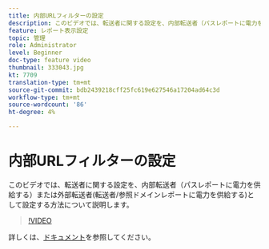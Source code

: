 ```yaml
---
title: 内部URLフィルターの設定
description: このビデオでは、転送者に関する設定を、内部転送者（パスレポートに電力を供給する）または外部転送者(転送者/参照ドメインレポートに電力を供給する)として設定する方法について説明します。
feature: レポート表示設定
topic: 管理
role: Administrator
level: Beginner
doc-type: feature video
thumbnail: 333043.jpg
kt: 7709
translation-type: tm+mt
source-git-commit: bdb2439218cff25fc619e627546a17204ad64c3d
workflow-type: tm+mt
source-wordcount: '86'
ht-degree: 4%

---
```



# 内部URLフィルターの設定

このビデオでは、転送者に関する設定を、内部転送者（パスレポートに電力を供給する）または外部転送者(転送者/参照ドメインレポートに電力を供給する)として設定する方法について説明します。

>[!VIDEO](https://video.tv.adobe.com/v/333043/?quality=12&learn=on)

詳しくは、[ドキュメント](https://experienceleague.adobe.com/docs/analytics/admin/admin-tools/internal-url-filter-admin.html)を参照してください。

